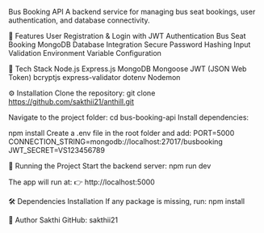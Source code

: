 Bus Booking API
A backend service for managing bus seat bookings, user authentication, and database connectivity.

📌 Features
User Registration & Login with JWT Authentication
Bus Seat Booking
MongoDB Database Integration
Secure Password Hashing
Input Validation
Environment Variable Configuration

🔑 Tech Stack
Node.js
Express.js
MongoDB
Mongoose
JWT (JSON Web Token)
bcryptjs
express-validator
dotenv
Nodemon

⚙️ Installation
Clone the repository:
git clone https://github.com/sakthii21/anthill.git

Navigate to the project folder:
cd bus-booking-api
Install dependencies:

npm install
Create a .env file in the root folder and add:
PORT=5000
CONNECTION_STRING=mongodb://localhost:27017/busbooking
JWT_SECRET=VS123456789

🚀 Running the Project
Start the backend server: npm run dev

The app will run at:
👉 http://localhost:5000

🛠️ Dependencies Installation
If any package is missing, run: npm install <package-name>

📝 Author
Sakthi
GitHub: sakthii21
